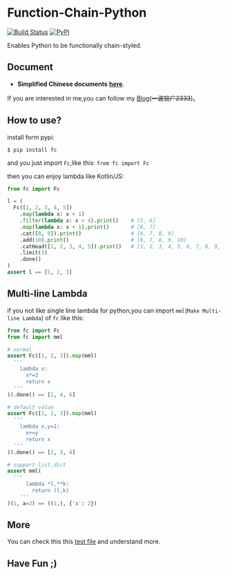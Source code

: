 # Function-Chain-Python

[![Build Status](https://travis-ci.org/Thoxvi/Function-Chain-Python.svg?branch=master)](https://travis-ci.org/Thoxvi/Function-Chain-Python) [![PyPI](https://img.shields.io/pypi/v/fc.svg)](https://pypi.python.org/pypi/fc)

Enables Python to be functionally chain-styled.

## Document

- **Simplified Chinese documents** **[here](./docs/zh-CN/main/README.md)**.

If you are interested in me,you can follow my [Blog](https://blog.thoxvi.com/2018/05/17/Fuck%E8%BF%99%E4%B8%AA%E4%B8%96%E7%95%8C%E4%B8%8D%E5%A4%9F%E5%A5%BD%E7%9A%84%E4%B8%9C%E8%A5%BF/)(~~一波软广2333~~)。

## How to use?

install form pypi:

```
$ pip install fc
```

and you just import `Fc`,like this: `from fc import Fc`

then you can enjoy lambda like Kotlin/JS:

```python
from fc import Fc

l = (
  Fc([1, 2, 3, 4, 5])
    .map(lambda x: x + 1)
    .filter(lambda x: x > 4).print()    # [5, 6]
    .map(lambda x: x + 1).print()       # [6, 7]
    .cat([8, 9]).print()                # [6, 7, 8, 9]
    .add(10).print()                    # [6, 7, 8, 9, 10]
    .catHead([1, 2, 3, 4, 5]).print()   # [1, 2, 3, 4, 5, 6, 7, 8, 9, 10]
    .limit(3)
    .done()
)
assert l == [1, 2, 3]
```

## Multi-line Lambda

if you not like single line lambda for python,you can import `mml`(`Make Multi-line Lambda`) of `fc` like this:

```Python
from fc import Fc
from fc import mml

# normal
assert Fc([1, 2, 3]).map(mml(
  '''
    lambda x:
      x*=2
      return x
  '''
)).done() == [2, 4, 6]

# default value
assert Fc([1, 2, 3]).map(mml(
  '''
    lambda x,y=1:
      x+=y
      return x
  '''
)).done() == [2, 3, 4]

# support list,dict
assert mml(
  '''
      lambda *l,**k:
        return (l,k)
    '''
)(1, a=2) == ((1,), {'a': 2})
```

## More

You can check this this [test file](./tests/test_fc.py) and understand more.

## Have Fun ;)
